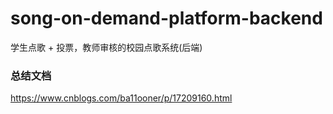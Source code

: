 # song-on-demand-platform-backend
学生点歌 + 投票，教师审核的校园点歌系统(后端)
### 总结文档
https://www.cnblogs.com/ba11ooner/p/17209160.html
